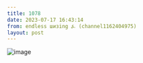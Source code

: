 ```yaml
---
title: 1078
date: 2023-07-17 16:43:14
from: endless шизing ⍼ (channel1162404975)
layout: post
---
```


![image](photos/photo_142@17-07-2023_16-43-14.jpg)


